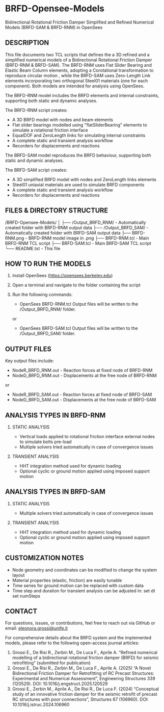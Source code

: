 # BRFD-Opensee-Models
Bidirectional Rotational Friction Damper Simplified and Refined Numerical Models (BRFD-SAM & BRFD-RNM) in OpenSees

DESCRIPTION
-----------
This file documents two TCL scripts that defines the a 3D refined and a simplified numerical models of a Bidirectional Rotational Friction Damper (BRFD-RNM & BRFD-SAM). The BRFD-RNM uses Flat Slider Bearing and Elastic Beam Column elements, adopting a Corotational transformation to reproduce circular motion , while the BRFD-SAM uses Zero-Length Link elements incorporating two orthogonal Steel01 materials (one for each component). Both models are intended for analysis using OpenSees.

The BRFD-RNM model includes the BRFD elements and internal constraints, supporting both static and dynamic analyses.

The BRFD-RNM script creates:
- A 3D BRFD model with nodes and beam elements
- Flat slider bearings modelled using "flatSliderBearing" elements to simulate a rotational friction interface
- EqualDOF and ZeroLength links for simulating internal constraints
- A complete static and transient analysis workflow
- Recorders for displacements and reactions

The BRFD-SAM model reproduces the BRFD behaviour, supporting both static and dynamic analyses.

The BRFD-SAM script creates:
- A 3D simplified BRFD model with nodes and ZeroLength links elements
- Steel01 uniaxial materials are used to simulate BRFD components
- A complete static and transient analysis workflow
- Recorders for displacements and reactions

FILES & DIRECTORY STRUCTURE
-----------------------------------------------------
/BRFD-Opensee-Models/
│
├── /Output_BRFD_RNM/		- Automatically created folder with BRFD-RNM output data
├── /Output_BRFD_SAM/		- Automatically created folder with BRFD-SAM output data
├── BRFD-RNM.png			- BRFD-RNM model image in .png
├── BRFD-RNM.tcl			- Main BRFD-RNM TCL script
├── BRFD-SAM.tcl			- Main BRFD-SAM TCL script
└── README.txt				- This file

HOW TO RUN THE MODELS
-----------------------------------------------------
1. Install OpenSees (https://opensees.berkeley.edu)
2. Open a terminal and navigate to the folder containing the script
3. Run the following commands:

   	- OpenSees BRFD-RNM.tcl
	Output files will be written to the /Output_BRFD_RNM/ folder.

   or

   	- OpenSees BRFD-SAM.tcl
	Output files will be written to the /Output_BRFD_SAM/ folder.   

OUTPUT FILES
-----------------------------------------------------
Key output files include:

- NodeR_BRFD_RNM.out      - Reaction forces at fixed node of BRFD-RNM
- NodeD_BRFD_RNM.out      - Displacements at the free node of BRFD-RNM

or

- NodeR_BRFD_SAM.out      - Reaction forces at fixed node of BRFD-SAM
- NodeD_BRFD_SAM.out      - Displacements at the free node of BRFD-SAM

ANALYSIS TYPES IN BRFD-RNM
-----------------------------------------------------
1. STATIC ANALYSIS
   - Vertical loads applied to rotational friction interface external nodes to simulate bolts pre-load
   - Multiple solvers tried automatically in case of convergence issues

2. TRANSIENT ANALYSIS
   - HHT integration method used for dynamic loading
   - Optional cyclic or ground motion applied using imposed support motion

ANALYSIS TYPES IN BRFD-SAM
-----------------------------------------------------
1. STATIC ANALYSIS
   - Multiple solvers tried automatically in case of convergence issues

2. TRANSIENT ANALYSIS
   - HHT integration method used for dynamic loading
   - Optional cyclic or ground motion applied using imposed support motion

CUSTOMIZATION NOTES
-----------------------------------------------------
- Node geometry and coordinates can be modified to change the system layout
- Material properties (elastic, friction) are easily tunable
- Time series for ground motion can be replaced with custom data
- Time step and duration for transient analysis can be adjusted in:
     set dt
     set numSteps

CONTACT
-----------------------------------------------------
For questions, issues, or contributions, feel free to reach out via GitHub or email:
eleonora.grossi@unife.it

For comprehensive details about the BRFD system and the implemented models, please refer to the following open-access journal articles:
1.  Grossi E., De Risi R., Zerbin M., De Luca F., Aprile A. “Refined numerical modelling of a bidirectional rotational friction damper (BRFD) for seismic retrofitting” (submitted for publication)
2. Grossi E., De Risi R., Zerbin M., De Luca F., Aprile A. (2025) “A Novel Bidirectional Friction Damper for Retrofitting of RC Precast Structures: Experimental and Numerical Assessment”, Engineering Structures 339 (120529). DOI: 10.1016/j.engstruct.2025.120529
3. Grossi E., Zerbin M., Aprile A., De Risi R., De Luca F. (2024) “Conceptual study of an innovative friction damper for the seismic retrofit of precast RC structures with poor connections”, Structures 67 (106960). DOI: 10.1016/j.istruc.2024.106960
